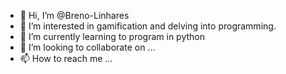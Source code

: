 - 👋 Hi, I’m @Breno-Linhares
- 👀 I’m interested in gamification and delving into programming.
- 🌱 I’m currently learning to program in python
- 💞️ I’m looking to collaborate on ...
- 📫 How to reach me ...

<!---
Breno-Linhares/Breno-Linhares is a ✨ special ✨ repository because its `README.md` (this file) appears on your GitHub profile.
You can click the Preview link to take a look at your changes.
--->
